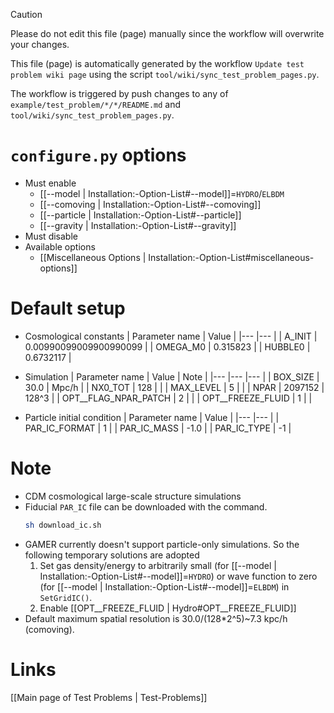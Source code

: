 > [!CAUTION]
> Please do not edit this file (page) manually since the workflow will overwrite your changes.
>
> This file (page) is automatically generated by the workflow `Update test problem wiki page` using the script `tool/wiki/sync_test_problem_pages.py`.
>
> The workflow is triggered by push changes to any of `example/test_problem/*/*/README.md` and `tool/wiki/sync_test_problem_pages.py`.


# `configure.py` options
- Must enable
   - [[--model | Installation:-Option-List#--model]]=`HYDRO`/`ELBDM`
   - [[--comoving | Installation:-Option-List#--comoving]]
   - [[--particle | Installation:-Option-List#--particle]]
   - [[--gravity | Installation:-Option-List#--gravity]]
- Must disable
- Available options
   - [[Miscellaneous Options | Installation:-Option-List#miscellaneous-options]]


# Default setup
- Cosmological constants
   | Parameter name | Value                  |
   |---             |---                     |
   | A_INIT         | 0.00990099009900990099 |
   | OMEGA_M0       | 0.315823               |
   | HUBBLE0        | 0.6732117              |

- Simulation
   | Parameter name       | Value   | Note  |
   |---                   |---      |---    |
   | BOX_SIZE             | 30.0    | Mpc/h |
   | NX0_TOT              | 128     |       |
   | MAX_LEVEL            | 5       |       |
   | NPAR                 | 2097152 | 128^3 |
   | OPT__FLAG_NPAR_PATCH | 2       |       |
   | OPT__FREEZE_FLUID    | 1       |       |

- Particle initial condition
   | Parameter name | Value |
   |---             |---    |
   | PAR_IC_FORMAT  | 1     |
   | PAR_IC_MASS    | -1.0  |
   | PAR_IC_TYPE    | -1    |


# Note
- CDM cosmological large-scale structure simulations
- Fiducial `PAR_IC` file can be downloaded with the command.
   ```bash
   sh download_ic.sh
   ```
- GAMER currently doesn't support particle-only simulations. So the following temporary solutions are adopted
   1. Set gas density/energy to arbitrarily small (for [[--model | Installation:-Option-List#--model]]=`HYDRO`)
      or wave function to zero (for [[--model | Installation:-Option-List#--model]]=`ELBDM`) in `SetGridIC()`.
   2. Enable [[OPT__FREEZE_FLUID | Hydro#OPT__FREEZE_FLUID]]
- Default maximum spatial resolution is 30.0/(128*2^5)~7.3 kpc/h (comoving).

# Links
[[Main page of Test Problems | Test-Problems]]

